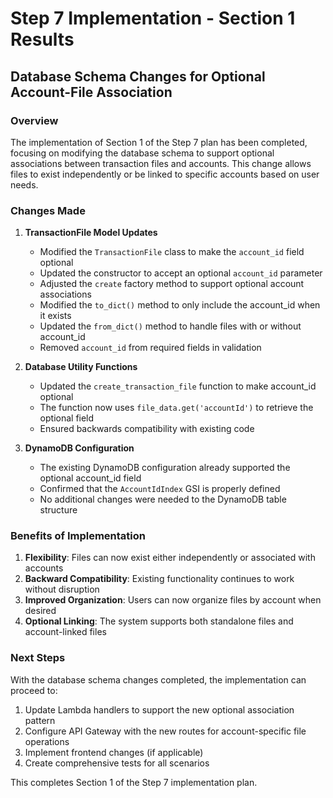 # Step 7 Implementation - Section 1 Results

## Database Schema Changes for Optional Account-File Association

### Overview

The implementation of Section 1 of the Step 7 plan has been completed, focusing on modifying the database schema to support optional associations between transaction files and accounts. This change allows files to exist independently or be linked to specific accounts based on user needs.

### Changes Made

1. **TransactionFile Model Updates**
   - Modified the `TransactionFile` class to make the `account_id` field optional
   - Updated the constructor to accept an optional `account_id` parameter
   - Adjusted the `create` factory method to support optional account associations
   - Modified the `to_dict()` method to only include the account_id when it exists
   - Updated the `from_dict()` method to handle files with or without account_id
   - Removed `account_id` from required fields in validation

2. **Database Utility Functions**
   - Updated the `create_transaction_file` function to make account_id optional
   - The function now uses `file_data.get('accountId')` to retrieve the optional field
   - Ensured backwards compatibility with existing code

3. **DynamoDB Configuration**
   - The existing DynamoDB configuration already supported the optional account_id field
   - Confirmed that the `AccountIdIndex` GSI is properly defined
   - No additional changes were needed to the DynamoDB table structure

### Benefits of Implementation

1. **Flexibility**: Files can now exist either independently or associated with accounts
2. **Backward Compatibility**: Existing functionality continues to work without disruption
3. **Improved Organization**: Users can now organize files by account when desired
4. **Optional Linking**: The system supports both standalone files and account-linked files

### Next Steps

With the database schema changes completed, the implementation can proceed to:

1. Update Lambda handlers to support the new optional association pattern
2. Configure API Gateway with the new routes for account-specific file operations
3. Implement frontend changes (if applicable)
4. Create comprehensive tests for all scenarios

This completes Section 1 of the Step 7 implementation plan. 